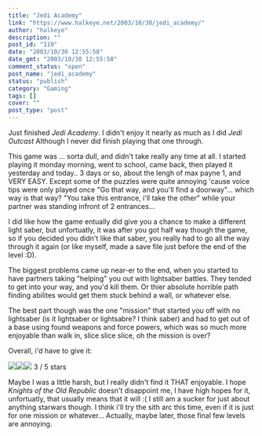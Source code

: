 ```yaml
---
title: "Jedi Academy"
link: "https://www.halkeye.net/2003/10/30/jedi_academy/"
author: "halkeye"
description: ""
post_id: "119"
date: "2003/10/30 12:55:58"
date_gmt: "2003/10/30 12:55:58"
comment_status: "open"
post_name: "jedi_academy"
status: "publish"
category: "Gaming"
tags: []
cover: ""
post_type: "post"
---
```


Just finished _Jedi Academy_. I didn't enjoy it nearly as much as I did _Jedi Outcast_ Although I never did finish playing that one through.

This game was ... sorta dull, and didn't take really any time at all. I started playing it monday morning, went to school, came back, then played it yesterday and today.. 3 days or so, about the lengh of max payne 1, and VERY EASY. Except some of the puzzles were quite annoying 'cause voice tips were only played once "Go that way, and you'll find a doorway"... which way is that way? "You take this entrance, i'll take the other" while your partner was standing infront of 2 entrances...

I did like how the game entually did give you a chance to make a different light saber, but unfortuatly, it was after you got half way though the game, so if you decided you didn't like that saber, you really had to go all the way through it again (or like myself, made a save file just before the end of the level :D).

The biggest problems came up near-er to the end, when you started to have partners taking "helping" you out with lightsaber battles. They tended to get into your way, and you'd kill them. Or thier absolute horrible path finding abilites would get them stuck behind a wall, or whatever else.

The best part though was the one "mission" that started you off with no lightsaber (is it lightsaber or lightsabre? I think saber) and had to get out of a base using found weapons and force powers, which was so much more enjoyable than walk in, slice slice slice, oh the mission is over?

Overall, i'd have to give it:  

![](/img/star.gif)![](/img/star.gif)![](/img/star.gif) 3 / 5 stars

Maybe I was a little harsh, but I really didn't find it THAT enjoyable. I hope _Knights of the Old Republic_ doesn't disappoint me, I have high hopes for it, unfortuatly, that usually means that it will :( I still am a sucker for just about anything starwars though. I think i'll try the sith arc this time, even if it is just for one mission or whatever... Actually, maybe later, those final few levels are annoying.